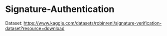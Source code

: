 # Signature-Authentication

Dataset: https://www.kaggle.com/datasets/robinreni/signature-verification-dataset?resource=download

